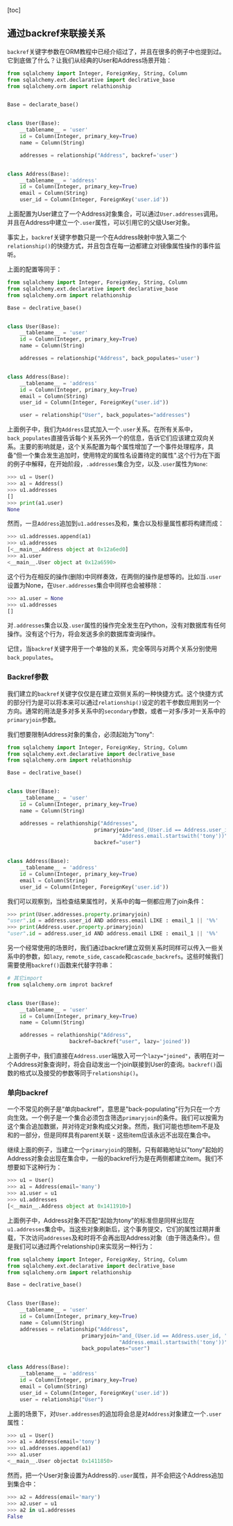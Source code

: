 [toc]

## 通过backref来联接关系

`backref`关键字参数在ORM教程中已经介绍过了，并且在很多的例子中也提到过。它到底做了什么？让我们从经典的User和Address场景开始：

```python
from sqlalchemy import Integer, ForeignKey, String, Column
from sqlalchemy.ext.declarative import declrative_base
from sqlalchemy.orm import relathionship


Base = declarate_base()


class User(Base):
    __tablename__ = 'user'
    id = Column(Integer, primary_key=True)
    name = Column(String)

    addresses = relationship("Address", backref='user')


class Address(Base):
    __tablename__ = 'address'
    id = Column(Integer, primary_key=True)
    email = Column(String)
    user_id = Column(Integer, ForeignKey('user.id'))
```

上面配置为User建立了一个Address对象集合，可以通过`User.addresses`调用。并且在Address中建立一个`.user`属性，可以引用它的父级User对象。

事实上，`backref`关键字参数只是一个在Address映射中放入第二个`relationship()`的快捷方式，并且包含在每一边都建立对镜像属性操作的事件监听。

上面的配置等同于：

```python
from sqlalchemy import Integer, ForeignKey, String, Column
from sqlalchemy.ext.declarative import declarative_base
from sqlalchemy.orm import relathionship

Base = declrative_base()


class User(Base):
    __tablename__ = 'user'
    id = Column(Integer, primary_key=True)
    name = Column(String)

    addresses = relationship("Address", back_populates='user')


class Address(Base):
    __tablename__ = 'address'
    id = Column(Integer, primary_key=True)
    email = Column(String)
    user_id = Column(Integer, ForeignKey("user.id"))

    user = relationship("User", back_populates="addresses")
```

上面例子中，我们为`Address`显式加入一个`.user`关系。在所有关系中，`back_populates`直接告诉每个关系另外一个的信息，告诉它们应该建立双向关系。主要的影响就是，这个关系配置为每个属性增加了一个事件处理程序，具备“但一个集合发生追加时，使用特定的属性名设置待定的属性".这个行为在下面的例子中解释，在开始阶段，`.addresses`集合为空，以及`.user`属性为`None`:

```python
>>> u1 = User()
>>> a1 = Address()
>>> u1.addresses
[]
>>> print(a1.user)
None
```

然而，一旦`Address`追加到`u1.addresses`及和，集合以及标量属性都将构建而成：

```python
>>> u1.addresses.append(a1)
>>> u1.addresses
[<__main__.Address object at 0x12a6ed0]
>>> a1.user
<__main__.User object at 0x12a6590>
```

这个行为在相反的操作(删除)中同样奏效，在两侧的操作是想等的。比如当`.user`设置为None，在`User.addresses`集合中同样也会被移除：

```python
>>> a1.user = None
>>> u1.addresses
[]
```

对`.addresses`集合以及`.user`属性的操作完全发生在Python，没有对数据库有任何操作。没有这个行为，将会发送多余的数据库查询操作。

记住，当`backref`关键字用于一个单独的关系，完全等同与对两个关系分别使用`back_populates`。

### Backref参数

我们建立的`backref`关键字仅仅是在建立双侧关系的一种快捷方式。这个快捷方式的部分行为是可以将本来可以通过`relationship()`设定的若干参数应用到另一个方向。通常的用法是多对多关系中的`secondary`参数，或者一对多/多对一关系中的`primaryjoin`参数。

我们想要限制Address对象的集合，必须起始为"tony":

```python
from sqlalchemy import Integer, ForeignKey, String, Column
from sqlalchemy.ext.declarative import declrative_base
from sqlalchemy.orm import relathionship

Base = declrative_base()


class User(Base):
    __tablename__ = 'user'
    id = Column(Integer, primary_key=True)
    name = Column(String)

    addresses = relathionship("Addresses",
                            primaryjoin="and_(User.id == Address.user_id, ",
                                    "Address.email.startswith('tony'))",
                            backref="user")


class Address(Base):
    __tablename__ = 'address'
    id = Column(Integer, primary_key=True)
    email = Column(String)
    user_id = Column(Integer, ForeignKey('user.id'))
```

我们可以观察到，当检查结果属性时，关系中的每一侧都应用了join条件：

```python
>>> print(User.addresses.property.primaryjoin)
"user".id = address.user_id AND address.email LIKE : email_1 || '%%'
>>> print(Address.user.property.primaryjoin)
"user".id = address.user_id AND address.email LIKE : email_1 || '%%'
```

另一个经常使用的场景时，我们通过backref建立双侧关系时同样可以传入一些关系中的参数，如`lazy`, `remote_side`, `cascade`和`cascade_backrefs`。这些时候我们需要使用`backref()`函数来代替字符串：

```python
# 其它import
from sqlalchemy.orm improt backref


class User(Base):
    __tablename__ = 'user'
    id = Column(Integer, primary_key=True)
    name = Column(String)

    addresses = relathionship("Address",
                    backref=backref("user", lazy='joined'))
```

上面例子中，我们直接在`Address.user`端放入可一个`lazy="joined"`，表明在对一个Address对象查询时，将会自动发出一个join联接到User的查询。`backref()`函数的格式以及接受的参数等同于`relationship()`。

### 单向backref

一个不常见的例子是“单向backref”，意思是"back-populating"行为只在一个方向生效。一个例子是一个集合必须包含筛选`primaryjoin`的条件。我们可以按需为这个集合追加数据，并对待定对象构成父对象。然而，我们可能也想item不是及和的一部分，但是同样具有parent关联 - 这些item应该永远不出现在集合中。

继续上面的例子，当建立一个`primaryjoin`的限制，只有邮箱地址以"tony"起始的Address对象会出现在集合中，一般的backref行为是在两侧都建立item。我们不想要如下这种行为：

```python
>>> u1 = User()
>>> a1 = Address(email='many')
>>> a1.user = u1
>>> u1.addresses
[<__main__.Address object at 0x1411910>]
```

上面例子中，Address对象不匹配“起始为tony”的标准但是同样出现在`u1.addresses`集合中。当这些对象刷新后，这个事务提交，它们的属性过期并重载，下次访问`addresses`及和时将不会再出现Address对象（由于筛选条件）。但是我们可以通过两个relationship()来实现另一种行为：

```python
from sqlalchemy import Integer, ForeignKey, String, Column
from sqlalchemy.ext.declarative import declrative_base
from sqlalchemy.orm import relathionship

Base = declrative_base()


Class User(Base):
    __tablename__ = 'user'
    id = Column(Integer, primary_key=True)
    name = Column(String)
    addresses = relationship("Address",
                        primaryjoin="and_(User.id == Address.user_id, "
                                    "Address.email.startswith('tony'))",
                        back_populates="user")


class Address(Base):
    __tablename__ = 'address'
    id = Column(Integer, primary_key=True)
    email = Column(String)
    user_id = Column(Integer, ForeignKey('user.id'))
    user = relationship("User")
```

上面的场景下，对`User.addresses`的追加将会总是对`Address`对象建立一个`.user`属性：

```python
>>> u1 = User()
>>> a1 = Address(email='tony')
>>> u1.addresses.append(a1)
>>> a1.user
<__main__.User objectat 0x1411850>
```

然而，把一个User对象设置为Address的`.user`属性，并不会把这个Address追加到集合中：

```python
>>> a2 = Address(email='mary')
>>> a2.user = u1
>>> a2 in u1.addresses
False
```

